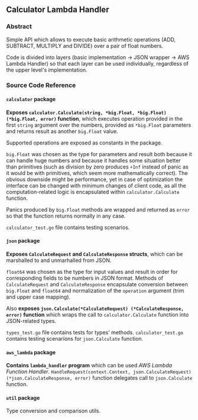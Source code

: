 ## Calculator Lambda Handler

### Abstract

Simple API which allows to execute basic arithmetic operations (ADD, SUBTRACT, MULTIPLY and DIVIDE) 
over a pair of float numbers. 

Code is divided into layers (basic implementation -> JSON wrapper -> AWS Lambda Handler)
so that each layer can be used individually, regardless of the upper level's
implementation.

### Source Code Reference

#### `calculator` package

**Exposes `calculator.Calculate(string, *big.Float, *big.Float) (*big.Float, error)` function**,
which executes operation provided in the first `string` argument over the numbers, provided
as `*big.Float` parameters and returns result as another `big.Float` value.  

Supported operations are exposed as constants in the package.

`big.Float` was chosen as the type for parameters and result both because it can handle huge numbers 
and because it handles some situation better than primitives (such as division by zero
produces `+Inf` instead of panic as it would be with primitives, which seem more mathematically correct).
The obvious downside might be performance, yet in case of optimization the interface can be
changed with minimum changes of client code, as all the computation-related logic is encapsulated within
`calculator.Calculate` function.

Panics produced by `big.Float` methods are wrapped and returned as `error` so that the function
returns normally in any case.  

`calculator_test.go` file contains testing scenarios.

#### `json` package

**Exposes `CalculateRequest` and `CalculateResponse` structs**, which can be marshalled to and unmarhalled from 
JSON. 

`float64` was chosen as the type for input values and result in order for corresponding fields
to be numbers in JSON format. Methods of `CalculateRequest` and `CalculateResponse` encapsulate 
conversion between `big.Float` and `float64` and normalization of the `operation` argument 
(trim and upper case mapping). 

Also **exposes `json.Calculate(*CalculateRequest) (*CalculateResponse, error)` function** which 
wraps the call to `calculator.Calculate` function into JSON-related types.

`types_test.go` file contains tests for types' methods. `calculator_test.go` contains testing scenarions for `json.Calculate` function.

#### `aws_lambda` package

**Contains `lambda_handler` program** which can be used _AWS Lambda Function Handler_.
`HandleRequest(context.Context, json.CalculateRequest) (*json.CalculateResponse, error)` function delegates call
to `json.Calculate` function.

#### `util` package

Type conversion and comparison utils.